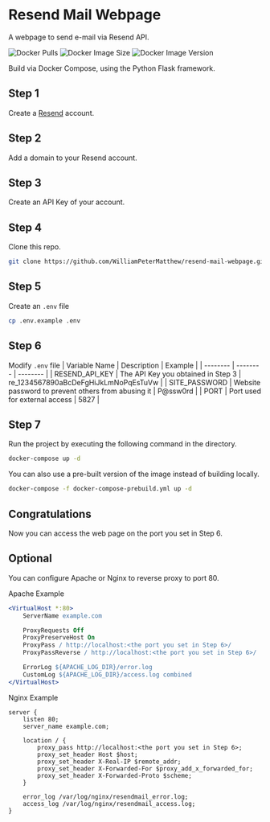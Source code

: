 # Resend Mail Webpage
A webpage to send e-mail via Resend API.

![Docker Pulls](https://img.shields.io/docker/pulls/petermatthew/resendmail-web)
![Docker Image Size](https://img.shields.io/docker/image-size/petermatthew/resendmail-web)
![Docker Image Version](https://img.shields.io/docker/v/petermatthew/resendmail-web)

Build via Docker Compose, using the Python Flask framework.

## Step 1
Create a [Resend](https://resend.com/home) account.

## Step 2
Add a domain to your Resend account.

## Step 3
Create an API Key of your account.

## Step 4
Clone this repo.
```bash
git clone https://github.com/WilliamPeterMatthew/resend-mail-webpage.git
```

## Step 5
Create an `.env` file
```bash
cp .env.example .env
```

## Step 6
Modify `.env` file
| Variable Name     | Description     | Example     |
| -------- | -------- | -------- |
| RESEND_API_KEY | The API Key you obtained in Step 3 | re_1234567890aBcDeFgHiJkLmNoPqEsTuVw |
| SITE_PASSWORD | Website password to prevent others from abusing it | P@ssw0rd |
| PORT | Port used for external access | 5827 |

## Step 7
Run the project by executing the following command in the directory.
```bash
docker-compose up -d
```

You can also use a pre-built version of the image instead of building locally.
```bash
docker-compose -f docker-compose-prebuild.yml up -d
```

## Congratulations
Now you can access the web page on the port you set in Step 6.

## Optional
You can configure Apache or Nginx to reverse proxy to port 80.

Apache Example
```apache
<VirtualHost *:80>
    ServerName example.com

    ProxyRequests Off
    ProxyPreserveHost On
    ProxyPass / http://localhost:<the port you set in Step 6>/
    ProxyPassReverse / http://localhost:<the port you set in Step 6>/

    ErrorLog ${APACHE_LOG_DIR}/error.log
    CustomLog ${APACHE_LOG_DIR}/access.log combined
</VirtualHost>
```

Nginx Example
```nginx
server {
    listen 80;
    server_name example.com;

    location / {
        proxy_pass http://localhost:<the port you set in Step 6>;
        proxy_set_header Host $host;
        proxy_set_header X-Real-IP $remote_addr;
        proxy_set_header X-Forwarded-For $proxy_add_x_forwarded_for;
        proxy_set_header X-Forwarded-Proto $scheme;
    }

    error_log /var/log/nginx/resendmail_error.log;
    access_log /var/log/nginx/resendmail_access.log;
}

```
